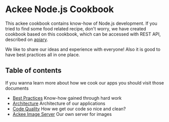 # Ackee Node.js Cookbook

This ackee cookbook contains know-how of Node.js development. If you tried to find some food related recipe, don't worry, we have created cookbook based on this cookbook, which can be accessed with REST API, described on [apiary][1].

We like to share our ideas and experience with everyone! Also it is good to have best practices all in one place.

## Table of contents

If you wanna learn more about how we cook our apps you should visit those documents 
- [Best Practices][2] Know-how gained through hard work
- [Architecture][3] Architecture of our applications
- [Code Quality][4] How we get our code so nice and clean?
- [Ackee Image Server][5] Our own server for images

[1]:	http://docs.cookbook3.apiary.io/#
[2]:	https://github.com/AckeeCZ/nodejs-cookbook/blob/master/Best%20Practices.md
[3]:	https://github.com/AckeeCZ/nodejs-cookbook/blob/master/Architecture.md
[4]:	https://github.com/AckeeCZ/nodejs-cookbook/blob/master/Code%20Quality.md
[5]:	https://github.com/AckeeCZ/nodejs-cookbook/blob/master/Ackee%20Image%20Server.md
